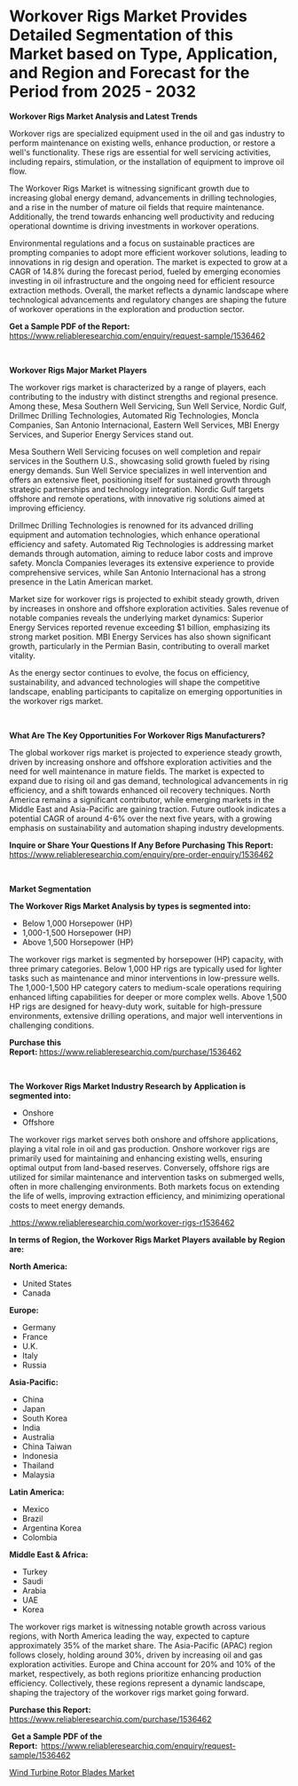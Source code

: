 <p><h1>Workover Rigs Market Provides Detailed Segmentation of this Market based on Type, Application, and Region and Forecast for the Period from 2025 - 2032</h1></p><p><strong>Workover Rigs Market Analysis and Latest Trends</strong></p>
<p><p>Workover rigs are specialized equipment used in the oil and gas industry to perform maintenance on existing wells, enhance production, or restore a well's functionality. These rigs are essential for well servicing activities, including repairs, stimulation, or the installation of equipment to improve oil flow. </p><p>The Workover Rigs Market is witnessing significant growth due to increasing global energy demand, advancements in drilling technologies, and a rise in the number of mature oil fields that require maintenance. Additionally, the trend towards enhancing well productivity and reducing operational downtime is driving investments in workover operations. </p><p>Environmental regulations and a focus on sustainable practices are prompting companies to adopt more efficient workover solutions, leading to innovations in rig design and operation. The market is expected to grow at a CAGR of 14.8% during the forecast period, fueled by emerging economies investing in oil infrastructure and the ongoing need for efficient resource extraction methods. Overall, the market reflects a dynamic landscape where technological advancements and regulatory changes are shaping the future of workover operations in the exploration and production sector.</p></p>
<p><strong>Get a Sample PDF of the Report:&nbsp;</strong> <a href="https://www.reliableresearchiq.com/enquiry/request-sample/1536462?utm_campaign=3174&utm_medium=2&utm_source=Github&utm_content=ia&utm_term=08042025&utm_id=workover-rigs">https://www.reliableresearchiq.com/enquiry/request-sample/1536462</a></p>
<p>&nbsp;</p>
<p><strong>Workover Rigs Major Market Players</strong></p>
<p><p>The workover rigs market is characterized by a range of players, each contributing to the industry with distinct strengths and regional presence. Among these, Mesa Southern Well Servicing, Sun Well Service, Nordic Gulf, Drillmec Drilling Technologies, Automated Rig Technologies, Moncla Companies, San Antonio Internacional, Eastern Well Services, MBI Energy Services, and Superior Energy Services stand out.</p><p>Mesa Southern Well Servicing focuses on well completion and repair services in the Southern U.S., showcasing solid growth fueled by rising energy demands. Sun Well Service specializes in well intervention and offers an extensive fleet, positioning itself for sustained growth through strategic partnerships and technology integration. Nordic Gulf targets offshore and remote operations, with innovative rig solutions aimed at improving efficiency.</p><p>Drillmec Drilling Technologies is renowned for its advanced drilling equipment and automation technologies, which enhance operational efficiency and safety. Automated Rig Technologies is addressing market demands through automation, aiming to reduce labor costs and improve safety. Moncla Companies leverages its extensive experience to provide comprehensive services, while San Antonio Internacional has a strong presence in the Latin American market.</p><p>Market size for workover rigs is projected to exhibit steady growth, driven by increases in onshore and offshore exploration activities. Sales revenue of notable companies reveals the underlying market dynamics: Superior Energy Services reported revenue exceeding $1 billion, emphasizing its strong market position. MBI Energy Services has also shown significant growth, particularly in the Permian Basin, contributing to overall market vitality.</p><p>As the energy sector continues to evolve, the focus on efficiency, sustainability, and advanced technologies will shape the competitive landscape, enabling participants to capitalize on emerging opportunities in the workover rigs market.</p></p>
<p>&nbsp;</p>
<p><strong>What Are The Key Opportunities For Workover Rigs Manufacturers?</strong></p>
<p><p>The global workover rigs market is projected to experience steady growth, driven by increasing onshore and offshore exploration activities and the need for well maintenance in mature fields. The market is expected to expand due to rising oil and gas demand, technological advancements in rig efficiency, and a shift towards enhanced oil recovery techniques. North America remains a significant contributor, while emerging markets in the Middle East and Asia-Pacific are gaining traction. Future outlook indicates a potential CAGR of around 4-6% over the next five years, with a growing emphasis on sustainability and automation shaping industry developments.</p></p>
<p><strong>Inquire or Share Your Questions If Any Before Purchasing This Report:</strong> <a href="https://www.reliableresearchiq.com/enquiry/pre-order-enquiry/1536462?utm_campaign=3174&utm_medium=2&utm_source=Github&utm_content=ia&utm_term=08042025&utm_id=workover-rigs">https://www.reliableresearchiq.com/enquiry/pre-order-enquiry/1536462</a></p>
<p>&nbsp;</p>
<p><strong>Market Segmentation</strong></p>
<p><strong>The Workover Rigs Market Analysis by types is segmented into:</strong></p>
<p><ul><li>Below 1,000 Horsepower (HP)</li><li>1,000-1,500 Horsepower (HP)</li><li>Above 1,500 Horsepower (HP)</li></ul></p>
<p><p>The workover rigs market is segmented by horsepower (HP) capacity, with three primary categories. Below 1,000 HP rigs are typically used for lighter tasks such as maintenance and minor interventions in low-pressure wells. The 1,000-1,500 HP category caters to medium-scale operations requiring enhanced lifting capabilities for deeper or more complex wells. Above 1,500 HP rigs are designed for heavy-duty work, suitable for high-pressure environments, extensive drilling operations, and major well interventions in challenging conditions.</p></p>
<p><strong>Purchase this Report:&nbsp;</strong><a href="https://www.reliableresearchiq.com/purchase/1536462?utm_campaign=3174&utm_medium=2&utm_source=Github&utm_content=ia&utm_term=08042025&utm_id=workover-rigs">https://www.reliableresearchiq.com/purchase/1536462</a></p>
<p>&nbsp;</p>
<p><strong>The Workover Rigs Market Industry Research by Application is segmented into:</strong></p>
<p><ul><li>Onshore</li><li>Offshore</li></ul></p>
<p><p>The workover rigs market serves both onshore and offshore applications, playing a vital role in oil and gas production. Onshore workover rigs are primarily used for maintaining and enhancing existing wells, ensuring optimal output from land-based reserves. Conversely, offshore rigs are utilized for similar maintenance and intervention tasks on submerged wells, often in more challenging environments. Both markets focus on extending the life of wells, improving extraction efficiency, and minimizing operational costs to meet energy demands.</p></p>
<p><a href="https://www.reliableresearchiq.com/workover-rigs-r1536462?utm_campaign=3174&utm_medium=2&utm_source=Github&utm_content=ia&utm_term=08042025&utm_id=workover-rigs">&nbsp;https://www.reliableresearchiq.com/workover-rigs-r1536462</a></p>
<p><strong>In terms of Region, the Workover Rigs Market Players available by Region are:</strong></p>
<p>
    <p> <strong> North America: </strong>
        <ul>
            <li>United States</li>
            <li>Canada</li>
        </ul>
        </p> 
    <p> <strong> Europe: </strong>
        <ul>
            <li>Germany</li>
            <li>France</li>
            <li>U.K.</li>
            <li>Italy</li>
            <li>Russia</li>
        </ul>
        </p> 
    <p> <strong> Asia-Pacific: </strong>
        <ul>
            <li>China</li>
            <li>Japan</li>
            <li>South Korea</li>
            <li>India</li>
            <li>Australia</li>
            <li>China Taiwan</li>
            <li>Indonesia</li>
            <li>Thailand</li>
            <li>Malaysia</li>
        </ul>
        </p> 
    <p> <strong> Latin America: </strong>
        <ul>
            <li>Mexico</li>
            <li>Brazil</li>
            <li>Argentina Korea</li>
            <li>Colombia</li>
        </ul>
        </p> 
    <p> <strong> Middle East & Africa: </strong>
        <ul>
            <li>Turkey</li>
            <li>Saudi</li>
            <li>Arabia</li>
            <li>UAE</li>
            <li>Korea</li>
        </ul>
    </p>
    </p>
<p><p>The workover rigs market is witnessing notable growth across various regions, with North America leading the way, expected to capture approximately 35% of the market share. The Asia-Pacific (APAC) region follows closely, holding around 30%, driven by increasing oil and gas exploration activities. Europe and China account for 20% and 10% of the market, respectively, as both regions prioritize enhancing production efficiency. Collectively, these regions represent a dynamic landscape, shaping the trajectory of the workover rigs market going forward.</p></p>
<p><strong>Purchase this Report: </strong><a href="https://www.reliableresearchiq.com/purchase/1536462?utm_campaign=3174&utm_medium=2&utm_source=Github&utm_content=ia&utm_term=08042025&utm_id=workover-rigs">https://www.reliableresearchiq.com/purchase/1536462</a></p>
<p>&nbsp;<strong>Get a Sample PDF of the Report:&nbsp;&nbsp;</strong><a href="https://www.reliableresearchiq.com/enquiry/request-sample/1536462?utm_campaign=3174&utm_medium=2&utm_source=Github&utm_content=ia&utm_term=08042025&utm_id=workover-rigs">https://www.reliableresearchiq.com/enquiry/request-sample/1536462</a></p>
<p><strong></strong></p>
<p><p><a href="https://github.com/akalaihaude/Market-Research-Report-List-1/blob/main/wind-turbine-rotor-blades-market.md?utm_campaign=3174&utm_medium=2&utm_source=Github&utm_content=ia&utm_term=08042025&utm_id=workover-rigs">Wind Turbine Rotor Blades Market</a></p></p>